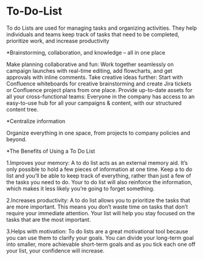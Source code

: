 # To-Do-List
To do Lists are used for managing tasks and organizing activities. They help individuals and teams keep track of tasks that need to be completed, prioritize work, and increase productivity

*Brainstorming, collaboration, and knowledge – all in one place

Make planning collaborative and fun: Work together seamlessly on campaign launches with real-time editing, add flowcharts, and get approvals with inline comments.
Take creative ideas further: Start with Confluence whiteboards for creative brainstorming and create Jira tickets or Confluence project plans from one place.
Provide up-to-date assets for all your cross-functional teams: Everyone in the company has access to an easy-to-use hub for all your campaigns & content, with our structured content tree.

*Centralize information

Organize everything in one space, from projects to company policies and beyond.

*The Benefits of Using a To Do List

1.Improves your memory: A to do list acts as an external memory aid. It’s only possible to hold a few pieces of information at one time. Keep a to do list and you’ll be able to keep track of everything, rather than just a few of the tasks you need to do. Your to do list will also reinforce the information, which makes it less likely you’re going to forget something.

2.Increases productivity: A to do list allows you to prioritize the tasks that are more important. This means you don’t waste time on tasks that don’t require your immediate attention. Your list will help you stay focused on the tasks that are the most important.

3.Helps with motivation: To do lists are a great motivational tool because you can use them to clarify your goals. You can divide your long-term goal into smaller, more achievable short-term goals and as you tick each one off your list, your confidence will increase.
